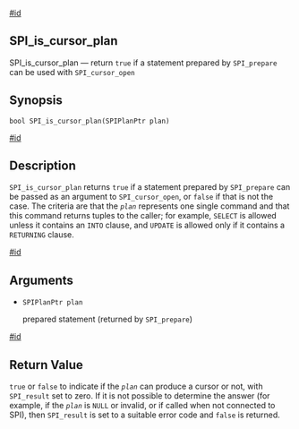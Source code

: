[#id](#SPI-SPI-IS-CURSOR-PLAN)

## SPI_is_cursor_plan

SPI_is_cursor_plan — return `true` if a statement prepared by `SPI_prepare` can be used with `SPI_cursor_open`

## Synopsis

```
bool SPI_is_cursor_plan(SPIPlanPtr plan)
```

[#id](#id-1.8.12.8.14.5)

## Description

`SPI_is_cursor_plan` returns `true` if a statement prepared by `SPI_prepare` can be passed as an argument to `SPI_cursor_open`, or `false` if that is not the case. The criteria are that the _`plan`_ represents one single command and that this command returns tuples to the caller; for example, `SELECT` is allowed unless it contains an `INTO` clause, and `UPDATE` is allowed only if it contains a `RETURNING` clause.

[#id](#id-1.8.12.8.14.6)

## Arguments

- `SPIPlanPtr plan`

  prepared statement (returned by `SPI_prepare`)

[#id](#id-1.8.12.8.14.7)

## Return Value

`true` or `false` to indicate if the _`plan`_ can produce a cursor or not, with `SPI_result` set to zero. If it is not possible to determine the answer (for example, if the _`plan`_ is `NULL` or invalid, or if called when not connected to SPI), then `SPI_result` is set to a suitable error code and `false` is returned.
